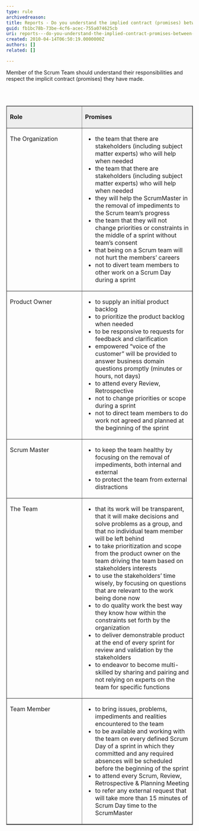 ```yaml
---
type: rule
archivedreason: 
title: Reports - Do you understand the implied contract (promises) between Members of the Scrum Team?
guid: fb1bc78b-73be-4cf6-acec-755a074625cb
uri: reports---do-you-understand-the-implied-contract-promises-between-members-of-the-scrum-team
created: 2010-04-14T06:50:19.0000000Z
authors: []
related: []

---
```




  <p>Member of the Scrum Team should understand their&#160;responsibilities and respect the implicit contract (promises) they have made. 
<br></p>

<br><excerpt class='endintro'></excerpt><br>

  <table border="1" cellspacing="0" cellpadding="4">
    <tbody>
        <tr>
            <td width="319" valign="top" bgcolor="#eeeeee">
            <p><strong>Role</strong></p>
            </td>
            <td width="502" valign="top" bgcolor="#eeeeee">
            <p><strong>Promises </strong></p>
            </td>
        </tr>
        <tr>
            <td width="319" valign="top">
            <p>The Organization</p>
            </td>
            <td width="502" valign="top">
            <ul>
                <li>the team that there are stakeholders (including subject matter experts) who will help when needed </li>
                <li>the team that there are stakeholders (including subject matter experts) who will help when needed </li>
                <li>they will help the ScrumMaster in the removal of impediments to the Scrum team’s progress </li>
                <li>the team that they will not change priorities or constraints in the middle of a sprint without team’s consent </li>
                <li>that being on a Scrum team will not hurt the members’ careers </li>
                <li>not to divert team members to other work on a Scrum Day during a sprint </li>
            </ul>
            </td>
        </tr>
        <tr>
            <td width="319" valign="top">
            <p>Product Owner​<br></p>
            </td>
            <td width="502" valign="top">
            <ul>
                <li>to supply an initial product backlog </li>
                <li>to prioritize the product backlog when needed </li>
                <li>to be responsive to requests for feedback and clarification </li>
                <li>empowered “voice of the customer” will be provided to answer business domain questions promptly (minutes or hours, not days) </li>
                <li>to attend every Review, Retrospective </li>
                <li>not to change priorities or scope during a sprint </li>
                <li>not to direct team members to do work not agreed and planned at the beginning of the sprint </li>
            </ul>
            </td>
        </tr>
        <tr>
            <td width="319" valign="top">
            <p>Scrum Master</p>
            </td>
            <td width="502" valign="top">
            <ul>
                <li>to keep the team healthy by focusing on the removal of impediments, both internal and external </li>
                <li>to protect the team from external distractions </li>
            </ul>
            </td>
        </tr>
        <tr>
            <td width="319" valign="top">
            <p>The Team</p>
            </td>
            <td width="502" valign="top">
            <ul>
                <li>that its work will be transparent, that it will make decisions and solve problems as a group, and that no individual team member will be left behind </li>
                <li>to take prioritization and scope from the product owner on the team driving the team based on stakeholders interests </li>
                <li>to use the stakeholders’ time wisely, by focusing on questions that are relevant to the work being done now </li>
                <li>to do quality work the best way they know how within the constraints set forth by the organization </li>
                <li>to deliver demonstrable product at the end of every sprint for review and validation by the stakeholders </li>
                <li>to endeavor to become multi-skilled by sharing and pairing and not relying on experts on the team for specific functions </li>
            </ul>
            </td>
        </tr>
        <tr>
            <td width="319" valign="top">
            <p>Team Member</p>
            </td>
            <td width="502" valign="top">
            <ul>
                <li>to bring issues, problems, impediments and realities encountered to the team </li>
                <li>to be available and working with the team on every defined Scrum Day of a sprint in which they committed and any required absences will be scheduled before the beginning of the sprint </li>
                <li>to attend every Scrum, Review, Retrospective &amp; Planning Meeting </li>
                <li>to refer any external request that will take more than 15 minutes of Scrum Day time to the ScrumMaster </li>
            </ul>
            </td>
        </tr>
    </tbody>
</table>



